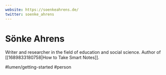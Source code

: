 ```yaml
---
website: https://soenkeahrens.de/
twitter: soenke_ahrens
---
```


# Sönke Ahrens

Writer and researcher in the field of education and social science. Author of [[1689833180758|How to Take Smart Notes]].

#lumen/getting-started #person